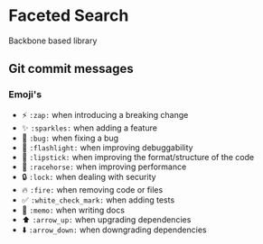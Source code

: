 # Faceted Search
Backbone based library

## Git commit messages

### Emoji's
- :zap: `:zap:` when introducing a breaking change
- :sparkles: `:sparkles:` when adding a feature
- :bug: `:bug:` when fixing a bug
- :flashlight: `:flashlight:` when improving debuggability
- :lipstick: `:lipstick:` when improving the format/structure of the code
- :racehorse: `:racehorse:` when improving performance
- :lock: `:lock:` when dealing with security
- :fire: `:fire:` when removing code or files
- :white_check_mark: `:white_check_mark:` when adding tests
- :memo: `:memo:` when writing docs
- :arrow_up: `:arrow_up:` when upgrading dependencies
- :arrow_down: `:arrow_down:` when downgrading dependencies